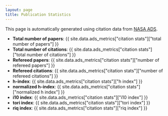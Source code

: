 ```yaml
---
layout: page
title: Publication Statistics
---
```


This page is automatically generated using citation data from [NASA ADS](https://ui.adsabs.harvard.edu).

- **Total number of papers**: {{ site.data.ads_metrics["citation stats"]["total number of papers"] }}
- **Total number of citations**: {{ site.data.ads_metrics["citation stats"]["total number of citations"] }}
- **Refereed papers**: {{ site.data.ads_metrics["citation stats"]["number of refereed papers"] }}
- **Refereed citations**: {{ site.data.ads_metrics["citation stats"]["number of refereed citations"] }}
- **h-index**: {{ site.data.ads_metrics["citation stats"]["h index"] }}
- **normalized h-index**: {{ site.data.ads_metrics["citation stats"]["normalized h index"] }}
- **i10 index**: {{ site.data.ads_metrics["citation stats"]["i10 index"] }}
- **tori index**: {{ site.data.ads_metrics["citation stats"]["tori index"] }}
- **riq index**: {{ site.data.ads_metrics["citation stats"]["riq index"] }}
